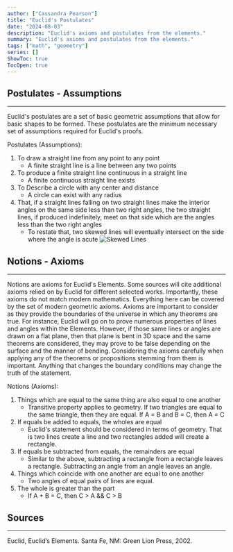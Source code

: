 ```yaml
---
author: ["Cassandra Pearson"]
title: "Euclid's Postulates"
date: "2024-08-03"
description: "Euclid's axioms and postulates from the elements."
summary: "Euclid's axioms and postulates from the elements."
tags: ["math", "geometry"]
series: []
ShowToc: true
TocOpen: true
---
```


## **Postulates - Assumptions**

---

Euclid's postulates are a set of basic geometric assumptions that allow for basic shapes to be formed. These postulates are the minimum necessary set of assumptions required for Euclid's proofs. 

Postulates (Assumptions):
1. To draw a straight line from any point to any point
	- A finite straight line is a line between any two points
2. To produce a finite straight line continuous in a straight line
	- A finite continuous straight line exists
3. To Describe a circle with any center and distance
	- A circle can exist with any radius
4. That, if a straight lines falling on two straight lines make the interior angles on the same side less than two right angles, the two straight lines, if produced indefinitely, meet on that side which are the angles less than the two right angles
	- To restate that, two skewed lines will eventually intersect on the side where the angle is acute
![Skewed Lines](/images/SkewedLinesWithBackground.png "Skewed Lines")

## **Notions - Axioms**

---

Notions are axioms for Euclid's Elements. Some sources will cite additional axioms relied on by Euclid for different selected works. Importantly, these axioms do not match modern mathematics. Everything here can be covered by the set of modern geometric axioms. Axioms are important to consider as they provide the boundaries of the universe in which any theorems are true. For instance, Euclid will go on to prove numerous properties of lines and angles within the Elements. However, if those same lines or angles are drawn on a flat plane, then that plane is bent in 3D space and the same theorems are considered, they may prove to be false depending on the surface and the manner of bending. Considering the axioms carefully when applying any of the theorems or propositions stemming from them is important. Anything that changes the boundary conditions may change the truth of the statement.

Notions (Axioms):
1. Things which are equal to the same thing are also equal to one another
	- Transitive property applies to geometry. If two triangles are equal to the same triangle, then they are equal. If A = B and B = C, then A = C
2. If equals be added to equals, the wholes are equal
	- Euclid's statement should be considered in terms of geometry. That is two lines create a line and two rectangles added will create a rectangle.
3. If equals be subtracted from equals, the remainders are equal
	- Similar to the above, subtracting a rectangle from a rectangle leaves a rectangle. Subtracting an angle from an angle leaves an angle.
4. Things which coincide with one another are equal to one another
	- Two angles of equal pairs of lines are equal.
5. The whole is greater than the part
	- If A + B = C, then C > A && C > B

## **Sources**

---

Euclid, Euclid’s Elements. Santa Fe, NM: Green Lion Press, 2002.